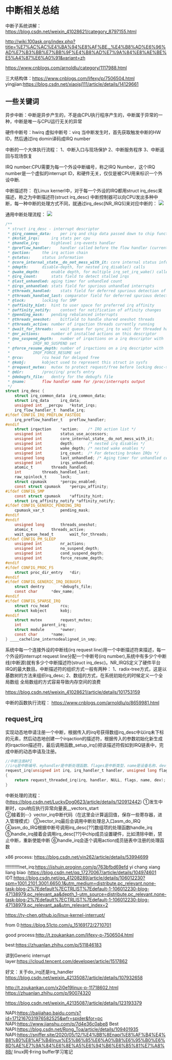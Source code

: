 # 中断相关总结
中断子系统讲解：
https://blog.csdn.net/weixin_41028621/category_8797155.html

http://wiki.100ask.org/index.php?title=%E7%AC%AC%E4%BA%94%E8%AF%BE._%E4%B8%AD%E6%96%AD%E7%B3%BB%E7%BB%9F%E4%B8%AD%E7%9A%84%E8%AE%BE%E5%A4%87%E6%A0%91&variant=zh

https://www.cnblogs.com/arnoldlu/category/1117988.html

三大结构体：https://www.cnblogs.com/lifexy/p/7506504.html
yingjian:https://blog.csdn.net/xiaojsj111/article/details/14129661

## 一些关键词
异步中断：中断是异步产生的，不是由CPU执行程序产生的，中断属于异常的一种，中断是唯一与CPU运行无关的异常

硬件中断号：hwirq
虚拟中断号：virq
当中断发生时，首先获取触发中断的HW ID，然后通过irq domin译码成IRQ number



中断的一个大体执行流程：
1、中断入口与现场保护
2、中断服务程序
3、中断返回与现场恢复

IRQ number:CPU需要为每一个外设中断编号，称之IRQ Number，这个IRQ number是一个虚拟的interrupt ID，和硬件无关，仅仅是被CPU用来标识一个外设中断.

中断描述符：
在Linux kernerl中，对于每一个外设的IRQ都用struct irq_desc来描述，称之为中断描述符(struct irq_desc)
中断控制器可以向CPU发出多种中断，每一种中断的处理方式不同，就通过irq_desc[NR_IRQS]来对应中断的：
![](../img/irq_desc%5BNR_IRQS%5D.png)


通用中断处理流程：
![](../img/interrpt_process.png)
```c
/**
 * struct irq_desc - interrupt descriptor
 * @irq_common_data:	per irq and chip data passed down to chip functions
 * @kstat_irqs:		irq stats per cpu
 * @handle_irq:		highlevel irq-events handler
 * @preflow_handler:	handler called before the flow handler (currently used by sparc)
 * @action:		the irq action chain
 * @status:		status information
 * @core_internal_state__do_not_mess_with_it: core internal status information
 * @depth:		disable-depth, for nested irq_disable() calls
 * @wake_depth:		enable depth, for multiple irq_set_irq_wake() callers
 * @irq_count:		stats field to detect stalled irqs
 * @last_unhandled:	aging timer for unhandled count
 * @irqs_unhandled:	stats field for spurious unhandled interrupts
 * @threads_handled:	stats field for deferred spurious detection of threaded handlers
 * @threads_handled_last: comparator field for deferred spurious detection of theraded handlers
 * @lock:		locking for SMP
 * @affinity_hint:	hint to user space for preferred irq affinity
 * @affinity_notify:	context for notification of affinity changes
 * @pending_mask:	pending rebalanced interrupts
 * @threads_oneshot:	bitfield to handle shared oneshot threads
 * @threads_active:	number of irqaction threads currently running
 * @wait_for_threads:	wait queue for sync_irq to wait for threaded handlers
 * @nr_actions:		number of installed actions on this descriptor
 * @no_suspend_depth:	number of irqactions on a irq descriptor with
 *			IRQF_NO_SUSPEND set
 * @force_resume_depth:	number of irqactions on a irq descriptor with
 *			IRQF_FORCE_RESUME set
 * @rcu:		rcu head for delayed free
 * @kobj:		kobject used to represent this struct in sysfs
 * @request_mutex:	mutex to protect request/free before locking desc->lock
 * @dir:		/proc/irq/ procfs entry
 * @debugfs_file:	dentry for the debugfs file
 * @name:		flow handler name for /proc/interrupts output
 */
struct irq_desc {
	struct irq_common_data	irq_common_data;
	struct irq_data		irq_data;
	unsigned int __percpu	*kstat_irqs;
	irq_flow_handler_t	handle_irq;
#ifdef CONFIG_IRQ_PREFLOW_FASTEOI
	irq_preflow_handler_t	preflow_handler;
#endif
	struct irqaction	*action;	/* IRQ action list */
	unsigned int		status_use_accessors;
	unsigned int		core_internal_state__do_not_mess_with_it;
	unsigned int		depth;		/* nested irq disables */
	unsigned int		wake_depth;	/* nested wake enables */
	unsigned int		irq_count;	/* For detecting broken IRQs */
	unsigned long		last_unhandled;	/* Aging timer for unhandled count */
	unsigned int		irqs_unhandled;
	atomic_t		threads_handled;
	int			threads_handled_last;
	raw_spinlock_t		lock;
	struct cpumask		*percpu_enabled;
	const struct cpumask	*percpu_affinity;
#ifdef CONFIG_SMP
	const struct cpumask	*affinity_hint;
	struct irq_affinity_notify *affinity_notify;
#ifdef CONFIG_GENERIC_PENDING_IRQ
	cpumask_var_t		pending_mask;
#endif
#endif
	unsigned long		threads_oneshot;
	atomic_t		threads_active;
	wait_queue_head_t       wait_for_threads;
#ifdef CONFIG_PM_SLEEP
	unsigned int		nr_actions;
	unsigned int		no_suspend_depth;
	unsigned int		cond_suspend_depth;
	unsigned int		force_resume_depth;
#endif
#ifdef CONFIG_PROC_FS
	struct proc_dir_entry	*dir;
#endif
#ifdef CONFIG_GENERIC_IRQ_DEBUGFS
	struct dentry		*debugfs_file;
	const char		*dev_name;
#endif
#ifdef CONFIG_SPARSE_IRQ
	struct rcu_head		rcu;
	struct kobject		kobj;
#endif
	struct mutex		request_mutex;
	int			parent_irq;
	struct module		*owner;
	const char		*name;
} ____cacheline_internodealigned_in_smp;
```
系统中每一个连接外设的中断线(irq request line)用一个中断描述符来描述，每一个外设的interrupt request line分配一个中断号(irq number),系统中有多少个中断线(中断源)就有多少个中断描述符(struct irq_desc)。NR_IRQS定义了硬件平台IRQ的最大数目。中断描述符的组织方式一般有两种：
1、radix-tree方式，这是以基数树的方法来组织irq_desc;
2、数组的方式，在系统初始化的时候定义一个全局数组
全局数组的方式容易导致内存空间的浪费

https://blog.csdn.net/weixin_41028621/article/details/101753159

中断的函数执行流程：
https://www.cnblogs.com/arnoldlu/p/8659981.html

## request_irq
实现动态地申请注册一个中断，根据传入的irq号获得数组irq_desc中以irq未下标的元素，然后动态地创建一个irqaction的描述符，根据传入的参数初始化新生成的irqaction描述符，最后调用函数_setup_irq()把该描述符假如到IRQ链表中，完成中断的动态申请及注册。
```c
//中断注册API
//irq是中断编号、myhandler是中断处理函数、flages是中断类型，name是设备名称、dev指设备
request_irq(unsigned int irq, irq_handler_t handler, unsigned long flags,const char *name, void *dev)
{
	return request_threaded_irq(irq, handler, NULL, flags, name, dev);
}
```

 中断处理的流程：(https://blog.csdn.net/LuckyDog0623/article/details/120912442)
①发生中断时，cpu响应执行异常向量表__vectors_start  
②接着到--》vector_irq中断代码（在这里会计算返回值，保存一些寄存器，进入管理模式）
③vector_irq最后会调用中断处理总入口asm_do_IRQ
④asm_do_IRQ根据中断号调用irq_desc[??]数组项的处理函数handle_irq
⑤handle_irq接着会调用irq_desc[??]中chip成员设置硬件，比如清除中断，禁止中断，重新使能中断
⑥handle_irq会逐个调用action成员链表中注册的处理函数

x86 process:
https://blog.csdn.net/yin262/article/details/53994699

!!!!!!!!!!!net_irq:https://jishuin.proginn.com/p/763bfbd69efd
yi chang xiang liang biao :https://blog.csdn.net/qq_17270067/article/details/104974601
IDT:https://blog.csdn.net/qq_41208289/article/details/106012230?spm=1001.2101.3001.6650.1&utm_medium=distribute.pc_relevant.none-task-blog-2%7Edefault%7ECTRLIST%7Edefault-1-106012230-blog-47138979.pc_relevant_aa&depth_1-utm_source=distribute.pc_relevant.none-task-blog-2%7Edefault%7ECTRLIST%7Edefault-1-106012230-blog-47138979.pc_relevant_aa&utm_relevant_index=2

https://ty-chen.github.io/linux-kernel-interrupt/



from 0:https://blog.51cto.com/u_15169172/2710701


good process:http://t.zoukankan.com/lifexy-p-7506504.html

best:https://zhuanlan.zhihu.com/p/511846183

讲到Generic interrupt layer:https://cloud.tencent.com/developer/article/1517862

好文：关于do_irq还是irq_handler
https://blog.csdn.net/weixin_42135087/article/details/107932658

http://t.zoukankan.com/x2i0e19linux-p-11718602.html
https://zhuanlan.zhihu.com/p/90074320

https://blog.csdn.net/weixin_42135087/article/details/123193379


NAPI:https://baijiahao.baidu.com/s?id=1712167031976582525&wfr=spider&for=pc
NAPI:https://www.jianshu.com/p/7d4e36c0abe8
Best NAPI:https://blog.csdn.net/Rong_Toa/article/details/109401935
NAPI:https://sniffer.site/2020/05/12/%E4%BB%8Enapi%E8%AF%B4%E4%B8%80%E8%AF%B4linux%E5%86%85%E6%A0%B8%E6%95%B0%E6%8D%AE%E7%9A%84%E6%8E%A5%E6%94%B6%E6%B5%81%E7%A8%8B/
linux网卡ring buffer学习笔记
